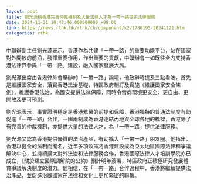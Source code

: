 ```yaml
---
layout: post
title: 劉光源稱香港完善仲裁機制及大量法律人才為一帶一路提供法律服務
date: 2024-11-21 10:42:46.000000000 +08:00
link: https://news.rthk.hk/rthk/ch/component/k2/1780195-20241121.htm
categories: rthk
---
```


中聯辦副主任劉光源表示，香港作為共建「一帶一路」的重要功能平台，站在國家對外開放的前沿，發揮重要作用，作出重要的貢獻，中聯辦會一如既往全力支持香港法律界參與「一帶一路」建設，融入國家發展大局。

劉光源出席由香港律師會舉辦的「一帶一路」論壇，他致辭時提及三點看法，首先是維護國家安全，落實香港法治基礎，特區政府制訂及實施《維護國家安全條例》，維護香港法治，為國安提供法律保障，同時令營商環境更安全、更自由、更開放及更可預測。

劉光源表示，事實證明穩定是香港繁榮的前提和保障，香港獨特的普通法制度有助促進「一帶一路」合作，一國兩制成為香港連結內地與全球各地的橋樑，香港除了有完善的仲裁機制，亦提供大量的法律人才，為「一帶一路」提供法律服務。

劉光源又認為香港提供優質的法治產品，有助擴大「一帶一路」朋友圈。他指出，香港以健全的法制而聞名，近年多項政策將香港建設成為亞太地區國際法律和爭議解決中心，並持續擴大對外法治和法律服務合作，香港國際法律人才培訓學院亦已成立，《關於建立國際調解院的公約》預計明年簽署，特區政府正積極研究發展體育爭議解決制度的潛力。他相信，在「一帶一路」合作過程中，香港將繼續提供法治產品，並促進沿線國家在法律和文化上更加緊密的聯繫。
